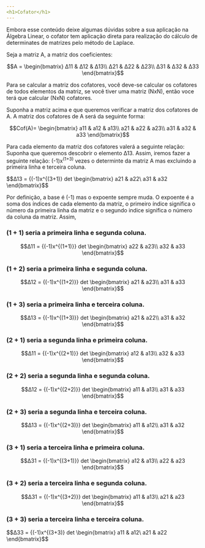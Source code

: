 ```yaml
---
<h1>Cofator</h1>
---
```


Embora esse conteúdo deixe algumas dúvidas sobre a sua aplicação na Álgebra Linear, o cofator tem aplicação direta para realização do cálculo de determinates de matrizes pelo método de Laplace.

Seja a matriz A, a matriz dos coeficientes:

$$A = \begin{bmatrix}
Δ11 & Δ12 & Δ13\\
Δ21 & Δ22 & Δ23\\
Δ31 & Δ32 & Δ33
\end{bmatrix}$$

Para se calcular a matriz dos cofatores, você deve-se calcular os cofatores de todos elementos da matriz, se você tiver uma matriz (NxN), então voce terá que calcular (NxN) cofatores.

Suponha a matriz acima e que queremos verificar a matriz dos cofatores de A.
A matriz dos cofatores de A será da seguinte forma:

$$Cof(A)= \begin{bmatrix}
a11 & a12 & a13\\
a21 & a22 & a23\\
a31 & a32 & a33
\end{bmatrix}$$

Para cada elemento da matriz dos cofatores valerá a seguinte relação:
Suponha que queremos descobrir o elemento Δ13. Assim, iremos fazer a seguinte relação: (-1)x<sup>(1+3)</sup> vezes o determinte da matriz A mas excluindo a primeira linha e terceira coluna.

$$Δ13 = {(-1)x^{(3+1)} det
\begin{bmatrix}
a21 & a22\\
a31 & a32
\end{bmatrix}$$

Por definição, a base é (-1) mas o expoente sempre muda. O expoente é a soma dos índices de cada elemento da matriz, o primeiro índice significa o número da primeira linha da matriz e o segundo indice significa o número da coluna da matriz.
Assim,

### (1 + 1) seria a primeira linha e segunda coluna.

$$Δ11 = {(-1)x^{(1+1)}} det
\begin{bmatrix}
a22 & a23\\
a32 & a33
\end{bmatrix}$$

### (1 + 2) seria a primeira linha e segunda coluna.

$$Δ12 = {(-1)x^{(1+2)}} det
\begin{bmatrix}
a21 & a23\\
a31 & a33
\end{bmatrix}$$

### (1 + 3) seria a primeira linha e terceira coluna.

$$Δ13 = {(-1)x^{(1+3)}} det
\begin{bmatrix}
a21 & a22\\
a31 & a32
\end{bmatrix}$$

### (2 + 1) seria a segunda linha e primeira coluna.

$$Δ11 = {(-1)x^{(2+1)}} det
\begin{bmatrix}
a12 & a13\\
a32 & a33
\end{bmatrix}$$

### (2 + 2) seria a segunda linha e segunda coluna.

$$Δ12 = {(-1)x^{(2+2)}} det
\begin{bmatrix}
a11 & a13\\
a31 & a33
\end{bmatrix}$$

### (2 + 3) seria a segunda linha e terceira coluna.

$$Δ13 = {(-1)x^{(2+3)}} det
\begin{bmatrix}
a11 & a12\\
a31 & a32
\end{bmatrix}$$

### (3 + 1) seria a terceira linha e primeira coluna.

$$Δ31 = {(-1)x^{(3+1)}} det
\begin{bmatrix}
a12 & a13\\
a22 & a23
\end{bmatrix}$$

### (3 + 2) seria a terceira linha e segunda coluna.

$$Δ31 = {(-1)x^{(3+2)}} det
\begin{bmatrix}
a11 & a13\\
a21 & a23
\end{bmatrix}$$

### (3 + 3) seria a terceira linha e terceira coluna.

$$Δ33 = {(-1)x^{(3+3)} det
\begin{bmatrix}
a11 & a12\\
a21 & a22
\end{bmatrix}$$
